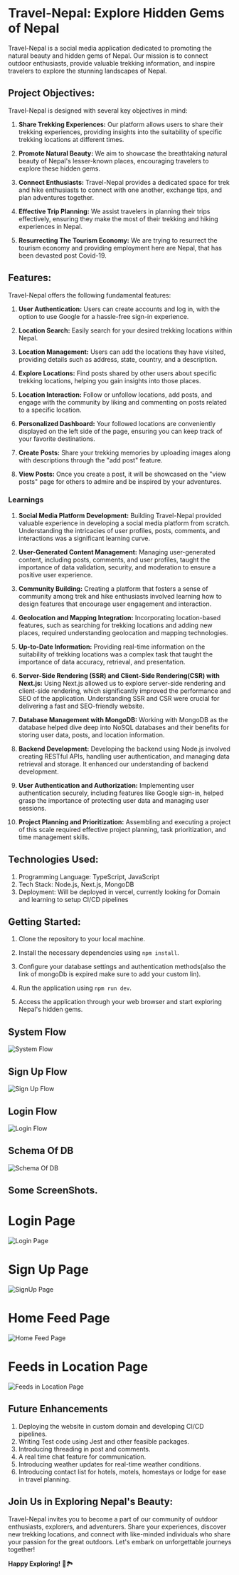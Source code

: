 # Travel-Nepal: Explore Hidden Gems of Nepal

Travel-Nepal is a social media application dedicated to promoting the natural beauty and hidden gems of Nepal. Our mission is to connect outdoor enthusiasts, provide valuable trekking information, and inspire travelers to explore the stunning landscapes of Nepal.

## Project Objectives:

Travel-Nepal is designed with several key objectives in mind:

1. **Share Trekking Experiences:** Our platform allows users to share their trekking experiences, providing insights into the suitability of specific trekking locations at different times.

2. **Promote Natural Beauty:** We aim to showcase the breathtaking natural beauty of Nepal's lesser-known places, encouraging travelers to explore these hidden gems.

3. **Connect Enthusiasts:** Travel-Nepal provides a dedicated space for trek and hike enthusiasts to connect with one another, exchange tips, and plan adventures together.

4. **Effective Trip Planning:** We assist travelers in planning their trips effectively, ensuring they make the most of their trekking and hiking experiences in Nepal.

5. **Resurrecting The Tourism Economy:** We are trying to resurrect the tourism economy and providing employment here are Nepal, that has been devasted post Covid-19.

## Features:

Travel-Nepal offers the following fundamental features:

1. **User Authentication:** Users can create accounts and log in, with the option to use Google for a hassle-free sign-in experience.

2. **Location Search:** Easily search for your desired trekking locations within Nepal.

3. **Location Management:** Users can add the locations they have visited, providing details such as address, state, country, and a description.

4. **Explore Locations:** Find posts shared by other users about specific trekking locations, helping you gain insights into those places.

5. **Location Interaction:** Follow or unfollow locations, add posts, and engage with the community by liking and commenting on posts related to a specific location.

6. **Personalized Dashboard:** Your followed locations are conveniently displayed on the left side of the page, ensuring you can keep track of your favorite destinations.

7. **Create Posts:** Share your trekking memories by uploading images along with descriptions through the "add post" feature.

8. **View Posts:** Once you create a post, it will be showcased on the "view posts" page for others to admire and be inspired by your adventures.


### Learnings

1. **Social Media Platform Development:** Building Travel-Nepal provided valuable experience in developing a social media platform from scratch. Understanding the intricacies of user profiles, posts, comments, and interactions was a significant learning curve.

2. **User-Generated Content Management:** Managing user-generated content, including posts, comments, and user profiles, taught the importance of data validation, security, and moderation to ensure a positive user experience.

3. **Community Building:** Creating a platform that fosters a sense of community among trek and hike enthusiasts involved learning how to design features that encourage user engagement and interaction.

4. **Geolocation and Mapping Integration:** Incorporating location-based features, such as searching for trekking locations and adding new places, required understanding geolocation and mapping technologies.

5. **Up-to-Date Information:** Providing real-time information on the suitability of trekking locations was a complex task that taught the importance of data accuracy, retrieval, and presentation.

6. **Server-Side Rendering (SSR) and Client-Side Rendering(CSR) with Next.js:** Using Next.js allowed us to explore server-side rendering and client-side rendering, which significantly improved the performance and SEO of the application. Understanding SSR and CSR were crucial for delivering a fast and SEO-friendly website.

7. **Database Management with MongoDB:** Working with MongoDB as the database helped dive deep into NoSQL databases and their benefits for storing user data, posts, and location information.

8. **Backend Development:** Developing the backend using Node.js involved creating RESTful APIs, handling user authentication, and managing data retrieval and storage. It enhanced our understanding of backend development.

9. **User Authentication and Authorization:** Implementing user authentication securely, including features like Google sign-in, helped grasp the importance of protecting user data and managing user sessions.

10. **Project Planning and Prioritization:** Assembling and executing a project of this scale required effective project planning, task prioritization, and time management skills.

## Technologies Used:
1. Programming Language: TypeScript, JavaScript
2. Tech Stack: Node.js, Next.js, MongoDB
3. Deployment: Will be deployed in vercel, currently looking for Domain and learning to setup CI/CD pipelines

## Getting Started:

1. Clone the repository to your local machine.

2. Install the necessary dependencies using `npm install`.

3. Configure your database settings and authentication methods(also the link of mongoDb is expired make sure to add your custom lin).

4. Run the application using `npm run dev`.

5. Access the application through your web browser and start exploring Nepal's hidden gems.

## System Flow
![System Flow](https://github.com/Sangam-ghimire/Travel-Nepal/blob/main/public/systemdiagram-1.png)

## Sign Up Flow
![Sign Up Flow](https://github.com/Sangam-ghimire/Travel-Nepal/blob/main/public/Signup%20flow.png)

## Login Flow
![Login Flow](https://github.com/Sangam-ghimire/Travel-Nepal/blob/main/public/Login%20Flow.png)

## Schema Of DB
![Schema Of DB](https://github.com/Sangam-ghimire/Travel-Nepal/blob/main/public/Relational%20schema.png)

## Some ScreenShots.

# Login Page
![Login Page](https://github.com/Sangam-ghimire/Travel-Nepal/blob/main/public/login.png)

# Sign Up Page
![SignUp Page](https://github.com/Sangam-ghimire/Travel-Nepal/blob/main/public/signup.png)

# Home Feed Page
![Home Feed Page](https://github.com/Sangam-ghimire/Travel-Nepal/blob/main/public/Home%20Feed%20Page.png)

# Feeds in Location Page
![Feeds in Location Page](https://github.com/Sangam-ghimire/Travel-Nepal/blob/main/public/Feed%20in%20Location%20page.png)

## Future Enhancements
1. Deploying the website in custom domain and developing CI/CD pipelines.
2. Writing Test code using Jest and other feasible packages.
3. Introducing threading in post and comments.
4. A real time chat feature for communication.
5. Introducing weather updates for real-time weather conditions.
6. Introducing contact list for hotels, motels, homestays or lodge for ease in travel planning.

## Join Us in Exploring Nepal's Beauty:

Travel-Nepal invites you to become a part of our community of outdoor enthusiasts, explorers, and adventurers. Share your experiences, discover new trekking locations, and connect with like-minded individuals who share your passion for the great outdoors. Let's embark on unforgettable journeys together!

**Happy Exploring!** 🌄🏞️
